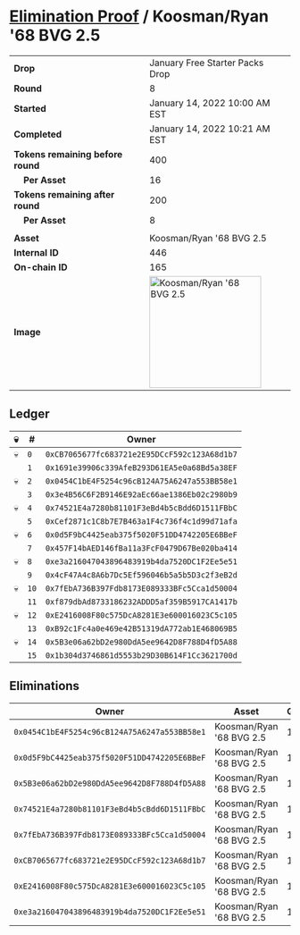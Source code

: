 # [Elimination Proof](./readme.md) / Koosman/Ryan &#039;68 BVG 2.5

|||
|---|---|
| **Drop** | January Free Starter Packs Drop |
| **Round** | 8 |
| **Started** | January 14, 2022 10:00 AM EST |
| **Completed** | January 14, 2022 10:21 AM EST |
| **Tokens remaining before round** | 400 |
| **&nbsp;&nbsp;&nbsp;&nbsp;Per Asset** | 16 |
| **Tokens remaining after round** | 200 |
| **&nbsp;&nbsp;&nbsp;&nbsp;Per Asset** | 8 |
| | |
| **Asset** | Koosman/Ryan &#039;68 BVG 2.5 |
| **Internal ID** | 446 |
| **On-chain ID** | 165 |
| **Image** | <img src="https://tcdn.blokpax.com/954504e8-1ae5-4dc6-a174-721ddca31bbb/56e47cca25b75d42f5c1250ea08e8afbceb172a96e32804a4796e18ea7380876.png" height="200" alt="Koosman/Ryan &#039;68 BVG 2.5" /> |

## Ledger

| 💀 | # | Owner |
| --- | --- | --- |
| 💀 | `0` | `0xCB7065677fc683721e2E95DCcF592c123A68d1b7` |
|  | `1` | `0x1691e39906c339AfeB293D61EA5e0a68Bd5a38EF` |
| 💀 | `2` | `0x0454C1bE4F5254c96cB124A75A6247a553BB58e1` |
|  | `3` | `0x3e4B56C6F2B9146E92aEc66ae1386Eb02c2980b9` |
| 💀 | `4` | `0x74521E4a7280b81101F3eBd4b5cBdd6D1511FBbC` |
|  | `5` | `0xCef2871c1C8b7E7B463a1F4c736f4c1d99d71afa` |
| 💀 | `6` | `0x0d5F9bC4425eab375f5020F51DD4742205E6BBeF` |
|  | `7` | `0x457F14bAED146fBa11a3FcF0479D67Be020ba414` |
| 💀 | `8` | `0xe3a216047043896483919b4da7520DC1F2Ee5e51` |
|  | `9` | `0x4cF47A4c8A6b7Dc5Ef596046b5a5b5D3c2f3eB2d` |
| 💀 | `10` | `0x7fEbA736B397Fdb8173E089333BFc5Cca1d50004` |
|  | `11` | `0xf879dbAd8733186232ADDD5af359B5917CA1417b` |
| 💀 | `12` | `0xE2416008F80c575DcA8281E3e600016023C5c105` |
|  | `13` | `0xB92c1Fc4a0e469e42B51319dA772ab1E468069B5` |
| 💀 | `14` | `0x5B3e06a62bD2e980DdA5ee9642D8F788D4fD5A88` |
|  | `15` | `0x1b304d3746861d5553b29D30B614F1Cc3621700d` |


## Eliminations

| Owner | Asset | Qty. | Transaction |
| --- | --- | --- | --- |
| `0x0454C1bE4F5254c96cB124A75A6247a553BB58e1` | Koosman/Ryan '68 BVG 2.5 | 1 | [Polygonscan](https://polygonscan.com/tx/0xaa374d39d61b69cd5dfedce2b536a0888f6333004a2278cdc26bb629b87d7f29) |
| `0x0d5F9bC4425eab375f5020F51DD4742205E6BBeF` | Koosman/Ryan '68 BVG 2.5 | 1 | [Polygonscan](https://polygonscan.com/tx/0xd94a72d6e2f8c39eaf24dc00d8a22a8b09111e4bc5c8724f4d6d15964728fd5d) |
| `0x5B3e06a62bD2e980DdA5ee9642D8F788D4fD5A88` | Koosman/Ryan '68 BVG 2.5 | 1 | [Polygonscan](https://polygonscan.com/tx/0x0c1a98117b5058aeb1eb8fff91a5cb4d9232fe3b731972b68749a140c265d98d) |
| `0x74521E4a7280b81101F3eBd4b5cBdd6D1511FBbC` | Koosman/Ryan '68 BVG 2.5 | 1 | [Polygonscan](https://polygonscan.com/tx/0x0365ca76bf44f463f0e2521445da8729a96b24f71f89f15ee5c936d0c1bb8015) |
| `0x7fEbA736B397Fdb8173E089333BFc5Cca1d50004` | Koosman/Ryan '68 BVG 2.5 | 1 | [Polygonscan](https://polygonscan.com/tx/0x04d85520a077ca926c655df182e5bab594759fa2e59b0fa038a0b1471805fd29) |
| `0xCB7065677fc683721e2E95DCcF592c123A68d1b7` | Koosman/Ryan '68 BVG 2.5 | 1 | [Polygonscan](https://polygonscan.com/tx/0xcd5416052ecc0e171305d5acca2aa164ab45596e90849ead1e2d398c78da93cc) |
| `0xE2416008F80c575DcA8281E3e600016023C5c105` | Koosman/Ryan '68 BVG 2.5 | 1 | [Polygonscan](https://polygonscan.com/tx/0x2934e589b9ea121de385d4cddb1813832e62e885e8ac8fd176265ee57f76f800) |
| `0xe3a216047043896483919b4da7520DC1F2Ee5e51` | Koosman/Ryan '68 BVG 2.5 | 1 | [Polygonscan](https://polygonscan.com/tx/0x007e7ef1ce7fc23c62b1e1a89f1f8d6cd75fc5047b3c823451ff7fb694af867b) |
